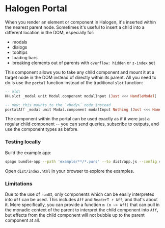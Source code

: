 # Halogen Portal

When you render an element or component in Halogen, it's inserted within the nearest parent node. Sometimes it's useful to insert a child into a different location in the DOM, especially for:

- modals
- dialogs
- tooltips
- loading bars
- breaking elements out of parents with `overflow: hidden` or `z-index` set

This component allows you to take any child component and mount it at a target node in the DOM instead of directly within its parent. All you need to do is use the `portal` function instead of the traditional `slot` function:

```purs
-- old:
HH.slot _modal unit Modal.component modalInput (Just <<< HandleModal)

-- new: this mounts to the `<body>` node instead
portalAff _modal unit Modal.component modalInput Nothing (Just <<< HandleModal)
```

The component within the portal can be used exactly as if it were just a regular child component -- you can send queries, subscribe to outputs, and use the component types as before.

### Testing locally

Build the example app:

```sh
spago bundle-app --path 'example/**/*.purs' --to dist/app.js --config spago.example.dhall
```

Open `dist/index.html` in your browser to explore the examples.

### Limitations

Due to the use of `runUI`, only components which can be easily interpreted into `Aff` can be used. This includes `Aff` and `ReaderT r Aff`, and that's about it. More specifically, you can provide a function `m (n ~> Aff)` that can pull in the monadic context of the parent to interpret the child component into `Aff`, but effects from the child component will not bubble up to the parent component at all.
